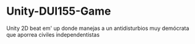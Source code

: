 # Unity-DUI155-Game
Unity 2D beat em' up donde manejas a un antidisturbios muy demócrata que aporrea civiles independentistas
